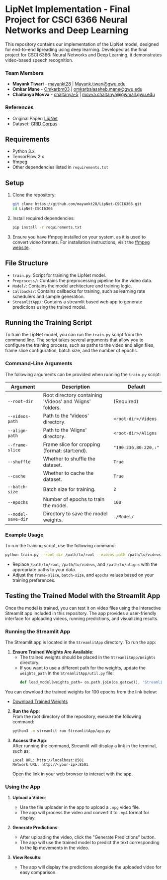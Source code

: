 # LipNet Implementation - Final Project for CSCI 6366 Neural Networks and Deep Learning

This repository contains our implementation of the LipNet model, designed for end-to-end lipreading using deep learning. Developed as the final project for CSCI 6366: Neural Networks and Deep Learning, it demonstrates video-based speech recognition.  

### **Team Members**

- **Mayank Tiwari** - [mayankt28](https://github.com/mayankt28) | [Mayank.tiwari@gwu.edu](mailto:Mayank.tiwari@gwu.edu)  
- **Omkar Mane** - [Omkarbm03](https://github.com/Omkarbm03) | [omkarbalasaheb.mane@gwu.edu](mailto:omkarbalasaheb.mane@gwu.edu)  
- **Chaitanya Movva** - [chaitanya-5](https://github.com/chaitanya-5) | [movva.chaitanya@gwmail.gwu.edu](mailto:movva.chaitanya@gwmail.gwu.edu)  

### **References**

- Original Paper: [LipNet](https://arxiv.org/abs/1611.01599)  
- Dataset: [GRID Corpus](https://spandh.dcs.shef.ac.uk//gridcorpus/)  

## Requirements

- Python 3.x
- TensorFlow 2.x
- ffmpeg
- Other dependencies listed in `requirements.txt`

## Setup

1. Clone the repository:

    ```bash
    git clone https://github.com/mayankt28/LipNet-CSCI6366.git
    cd LipNet-CSCI6366
    ```

2. Install required dependencies:

    ```bash
    pip install -r requirements.txt
    ```

3. Ensure you have ffmpeg installed on your system, as it is used to convert video formats. For installation instructions, visit the [ffmpeg website](https://ffmpeg.org/download.html).

## File Structure

- `train.py`: Script for training the LipNet model.
- `Preprocess/`: Contains the preprocessing pipeline for the video data.
- `Model/`: Contains the model architecture and training logic.
- `Callbacks/`: Contains callbacks for training, such as learning rate schedulers and sample generation.
- `StreamlitApp/`: Contains a streamlit based web app to generate predictions using the trained model.

## Running the Training Script

To train the LipNet model, you can run the `train.py` script from the command line. The script takes several arguments that allow you to configure the training process, such as paths to the video and align files, frame slice configuration, batch size, and the number of epochs.

### Command-Line Arguments

The following arguments can be provided when running the `train.py` script:

| Argument            | Description                                                                 | Default                          |
|---------------------|-----------------------------------------------------------------------------|----------------------------------|
| `--root-dir`         | Root directory containing 'Videos' and 'Aligns' folders.                    | (Required)                       |
| `--videos-path`      | Path to the 'Videos' directory.                                             | `<root-dir>/Videos`              |
| `--align-path`       | Path to the 'Aligns' directory.                                             | `<root-dir>/Aligns`              |
| `--frame-slice`      | Frame slice for cropping (format: start:end).                               | `"190:236,80:220,:"`             |
| `--shuffle`          | Whether to shuffle the dataset.                                             | `True`                           |
| `--cache`            | Whether to cache the dataset.                                               | `True`                           |
| `--batch-size`       | Batch size for training.                                                    | `2`                              |
| `--epochs`           | Number of epochs to train the model.                                        | `100`                            |
| `--model-save-dir`   | Directory to save the model weights.                                        | `./Model/`                       |

### Example Usage

To run the training script, use the following command:

```bash
python train.py --root-dir /path/to/root --videos-path /path/to/videos --align-path /path/to/aligns --frame-slice "190:236,80:220,:" --shuffle True --cache True --batch-size 2 --epochs 100
```

- Replace `/path/to/root`, `/path/to/videos`, and `/path/to/aligns` with the appropriate paths to your data.
- Adjust the `frame-slice`, `batch-size`, and `epochs` values based on your training preferences.

## Testing the Trained Model with the Streamlit App

Once the model is trained, you can test it on video files using the interactive Streamlit app included in this repository. The app provides a user-friendly interface for uploading videos, running predictions, and visualizing results.

### Running the Streamlit App

The Streamlit app is located in the `StreamlitApp` directory. To run the app:

1. **Ensure Trained Weights Are Available**:  
   - The trained weights should be placed in the `StreamlitApp/Weights` directory.  
   - If you want to use a different path for the weights, update the `weights_path` in the `StreamlitApp/util.py` file:
     ```python
     def load_model(weights_path= os.path.join(os.getcwd(), 'StreamlitApp', 'Weights', 'checkpoints.weights.h5')):
     ```
You can download the trained weights for 100 epochs from the link below:

   - [Download Trained Weights](https://drive.google.com/file/d/1MGZXcl4gkZkDZJcOv5xvk1NGgap6jPHT/view?usp=share_link)

2. **Run the App**:  
   From the root directory of the repository, execute the following command:
   ```bash
   python3 -m streamlit run StreamlitApp/app.py
   ```

3. **Access the App**:  
   After running the command, Streamlit will display a link in the terminal, such as:
   ```
   Local URL: http://localhost:8501
   Network URL: http://<your-ip>:8501
   ```
   Open the link in your web browser to interact with the app.

### Using the App

1. **Upload a Video**:  
   - Use the file uploader in the app to upload a `.mpg` video file.  
   - The app will process the video and convert it to `.mp4` format for display.

2. **Generate Predictions**:  
   - After uploading the video, click the "Generate Predictions" button.  
   - The app will use the trained model to predict the text corresponding to the lip movements in the video.

3. **View Results**:  
   - The app will display the predictions alongside the uploaded video for easy comparison.